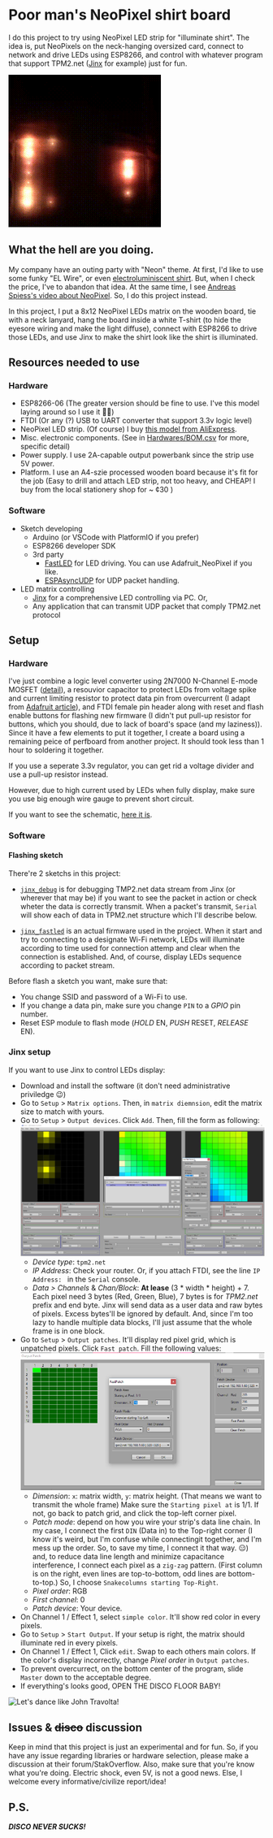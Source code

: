 # Poor man's NeoPixel shirt board

I do this project to try using NeoPixel LED strip for "illuminate shirt". The idea is, put NeoPixels on the neck-hanging oversized card, connect to network and drive LEDs using ESP8266, and control with whatever program that support TPM2.net ([Jinx](https://www.ledstyles.de/index.php?thread/22271-jinx-led-matrix-control-und-die-n%C3%A4chste-matrix-software/) for example) just for fun.

[![Preview](./docs/demo.gif)](https://www.youtube.com/watch?v=6Fzm5F8maXY)

## What the hell are you doing.

My company have an outing party with "Neon" theme. At first, I'd like to use some funky "EL Wire", or even [electroluminiscent shirt](https://www.youtube.com/watch?v=eUUupR-ongs). But, when I check the price, I've to abandon that idea. At the same time, I see [Andreas Spiess's video about NeoPixel](https://www.youtube.com/watch?v=IIl5nDjfkjY). So, I do this project instead.

In this project, I put a 8x12 NeoPixel LEDs matrix on the wooden board, tie with a neck lanyard, hang the board inside a white T-shirt (to hide the eyesore wiring and make the light diffuse),  connect with ESP8266 to drive those LEDs, and use Jinx to make the shirt look like the shirt is illuminated.

## Resources needed to use

### Hardware

- ESP8266-06 (The greater version should be fine to use. I've this model laying around so I use it 🤷‍♂️)
- FTDI (Or any (?) USB to UART converter that support 3.3v logic level)
- NeoPixel LED strip. (Of course) I buy [this model from AliExpress](https://www.aliexpress.com/item/32682015405.html).
- Misc. electronic components. (See in [Hardwares/BOM.csv](./Hardwares/BOM.csv) for more, specific detail)
- Power supply. I use 2A-capable output powerbank since the strip use 5V power.
- Platform. I use an A4-szie processed wooden board because it's fit for the job (Easy to drill and attach LED strip, not too heavy, and CHEAP! I buy from the local stationery shop for ~ ¢30 )

### Software

- Sketch developing
	* Arduino (or VSCode with PlatformIO if you prefer)
	* ESP8266 developer SDK
	* 3rd party
		+ [FastLED](https://github.com/FastLED/FastLED) for LED driving. You can use Adafruit_NeoPixel if you like.
		+ [ESPAsyncUDP](https://github.com/me-no-dev/ESPAsyncUDP) for UDP packet handling.
- LED matrix controlling
	* [Jinx](http://www.live-leds.de/downloads/) for a comprehensive LED controlling via PC. Or,
	* Any application that can transmit UDP packet that comply TPM2.net protocol

## Setup

### Hardware

I've just combine a logic level converter using 2N7000 N-Channel E-mode MOSFET ([detail](https://www.hobbytronics.co.uk/mosfet-voltage-level-converter)), a resouvior capacitor to protect LEDs from voltage spike and current limiting resistor to protect data pin from overcurrent (I adapt from [Adafruit article](https://learn.adafruit.com/adafruit-neopixel-uberguide/powering-neopixels)), and FTDI female pin header along with reset and flash enable buttons for flashing new firmware (I didn't put pull-up resistor for buttons, which you should, due to lack of board's space (and my laziness)). Since it have a few elements to put it together, I create a board using a remaining peice of perfboard from another project. It should took less than 1 hour to soldering it together.

If you use a seperate 3.3v regulator, you can get rid a voltage divider and use a pull-up resistor instead.

However, due to high current used by LEDs when fully display, make sure you use big enough wire gauge to prevent short circuit.

If you want to see the schematic, [here it is](./Hardware/Schematic.pdf).

### Software

#### Flashing sketch

There're 2 sketchs in this project:

- [`jinx_debug`](./sketches/jinx_debug) is for debugging TMP2.net data stream from Jinx (or wherever that may be) if you want to see the packet in action or check wheter the data is correctly transmit. When a packet's transmit, `Serial` will show each of data in TPM2.net structure which I'll describe below.

- [`jinx_fastled`](./sketches/jinx_fastled) is an actual firmware used in the project. When it start and try to connecting to a designate Wi-Fi network, LEDs will illuminate according to time used for connection attemp and clear when the connection is established. And, of course, display LEDs sequence according to packet stream.

Before flash a sketch you want, make sure that:

- You change SSID and password of a Wi-Fi to use.
- If you change a data pin, make sure you change `PIN` to a *GPIO* pin number.
- Reset ESP module to flash mode (*HOLD* EN, *PUSH* RESET, *RELEASE* EN).

### Jinx setup

If you want to use Jinx to control LEDs display:

- Download and install the software (it don't need administrative priviledge 😉)
- Go to `Setup` > `Matrix options`. Then, in `matrix diemnsion`, edit the matrix size to match with yours.
- Go to `Setup` > `Output devices`. Click `Add`. Then, fill the form as following:
	![Device settings](./docs/JINX_Device_settings.png)
	* *Device type*: `tpm2.net`
	* *IP Address*: Check your router. Or, if you attach FTDI, see the line `IP Address: ` in the `Serial` console.
	* *Data > Channels* & *Chan/Block*: __At lease__ (3 * width * height) + 7. Each pixel need 3 bytes (Red, Green, Blue), 7 bytes is for *TPM2.net* prefix and end byte. Jinx will send data as a user data and raw bytes of pixels. Excess bytes'll be ignored by default. And, since I'm too lazy to handle multiple data blocks, I'll just assume that the whole frame is in one block.
- Go to `Setup` > `Output patches`. It'll display red pixel grid, which is unpatched pixels. Click `Fast patch`. Fill the following values:
	![Device settings](./docs/JINX_patch.png)
	* *Dimension*: `x`: matrix width, `y`: matrix height. (That means we want to transmit the whole frame) Make sure the `Starting pixel at` is 1/1. If not, go back to patch grid, and click the top-left corner pixel.
	* *Patch mode*: depend on how you wire your strip's data line chain. In my case, I connect the first `DIN` (Data in) to the Top-right corner (I know it's weird, but I'm confuse while connectingit together, and I'm mess up the order. So, to save my time, I connect it that way. 😑) and, to reduce data line length and minimize capacitance interference, I connect each pixel as a `zig-zag` pattern. (First column is on the right, even lines are top-to-bottom, odd lines are bottom-to-top.) So, I choose `Snakecolumns starting Top-Right`.
	* *Pixel order*: RGB
	* *First channel*: 0
	* *Patch device*: Your device.
- On Channel 1 / Effect 1, select `simple color`. It'll show red color in every pixels.
- Go to `Setup` > `Start Output`. If your setup is right, the matrix should illuminate red in every pixels.
- On Channel 1 / Effect 1, Click `edit`. Swap to each others main colors. If the color's display incorrectly, change *Pixel order* in `Output patches`.
- To prevent overcurrect, on the bottom center of the program, slide `Master` down to the acceptable degree.
- If everything's looks good, OPEN THE DISCO FLOOR BABY!

![Let's dance like John Travolta!](https://media0.giphy.com/media/byccSCWztDM2c/giphy.gif?cid=790b76113614e82ae48d9116aa8d9346345ab170bc5c98a3&rid=giphy.gif)

## Issues & ~~disco~~ discussion

Keep in mind that this project is just an experimental and for fun. So, if you have any issue regarding libraries or hardware selection, please make a discussion at their forum/StakOverflow. Also, make sure that you're know what you're doing. Electric shock, even 5V, is not a good news. Else, I welcome every informative/civilize report/idea!

## P.S.

___DISCO NEVER SUCKS!___
